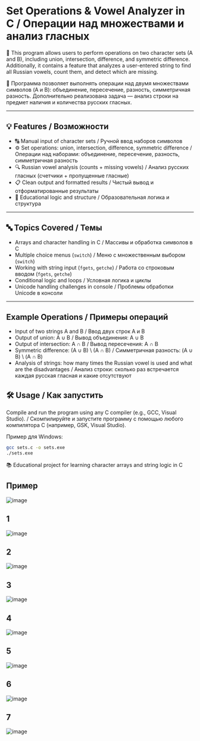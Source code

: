 # Set Operations & Vowel Analyzer in C / Операции над множествами и анализ гласных

📌 This program allows users to perform operations on two character sets (A and B), including union, intersection, difference, and symmetric difference. Additionally, it contains a feature that analyzes a user-entered string to find all Russian vowels, count them, and detect which are missing.

📌 Программа позволяет выполнять операции над двумя множествами символов (A и B): объединение, пересечение, разность, симметричная разность. Дополнительно реализована задача — анализ строки на предмет наличия и количества русских гласных.

---

## 💡 Features / Возможности

- 🔠 Manual input of character sets / Ручной ввод наборов символов
- ⚙️ Set operations: union, intersection, difference, symmetric difference / Операции над наборами: объединение, пересечение, разность, симметричная разность
- 🔍 Russian vowel analysis (counts + missing vowels) / Анализ русских гласных (счетчики + пропущенные гласные)
- 📋 Clean output and formatted results / Чистый вывод и отформатированные результаты
- 🧠 Educational logic and structure / Образовательная логика и структура

---

## 🔤 Topics Covered / Темы

- Arrays and character handling in C / Массивы и обработка символов в C
- Multiple choice menus (`switch`) / Меню с множественным выбором (`switch`)
- Working with string input (`fgets`, `getche`) / Работа со строковым вводом (`fgets`, `getche`)
- Conditional logic and loops / Условная логика и циклы
- Unicode handling challenges in console / Проблемы обработки Unicode в консоли

---

## Example Operations / Примеры операций
- Input of two strings A and B / Ввод двух строк A и B
- Output of union: A ∪ B / Вывод объединения: A ∪ B
- Output of intersection: A ∩ B / Вывод пересечения: A ∩ B
- Symmetric difference: (A ∪ B) \ (A ∩ B) / Симметричная разность: (A ∪ B) \ (A ∩ B)
- Analysis of strings: how many times the Russian vowel is used and what are the disadvantages / Анализ строки: сколько раз встречается каждая русская гласная и какие отсутствуют


## 🛠 Usage / Как запустить

Compile and run the program using any C compiler (e.g., GCC, Visual Studio). / Скомпилируйте и запустите программу с помощью любого компилятора C (например, GSK, Visual Studio).

Пример для Windows:
```bash
gcc sets.c -o sets.exe
./sets.exe 
```
📚 Educational project for learning character arrays and string logic in C
## Пример
![image](https://github.com/user-attachments/assets/d72499d4-b6ab-4d50-9cc2-1e39bce804b2)
## 1
![image](https://github.com/user-attachments/assets/d37429d0-683f-4934-9165-e8e589a4f7a2)
## 2
![image](https://github.com/user-attachments/assets/476aef78-88a3-43e9-8df1-bed97857bb30)
## 3
![image](https://github.com/user-attachments/assets/85f917ed-ab09-4cac-bf0f-a8834f258c21)
## 4
![image](https://github.com/user-attachments/assets/b719f3e0-8199-4044-aedd-7d8d028991e2)
## 5
![image](https://github.com/user-attachments/assets/1fe0c4bc-3d5a-48dd-9521-a9ee9675ccbd)
## 6
![image](https://github.com/user-attachments/assets/7bd104b6-315b-47bc-8a33-1541b8ab98c8)
## 7
![image](https://github.com/user-attachments/assets/962da792-6bd1-4b5c-97c3-19e2f919f406)
